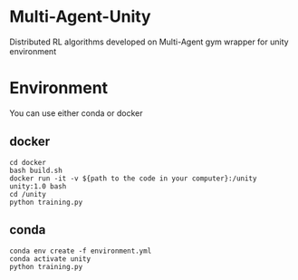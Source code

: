# Multi-Agent-Unity
Distributed RL algorithms developed on Multi-Agent gym wrapper for unity environment

# Environment
You can use either conda or docker

## docker
```shell
cd docker
bash build.sh
docker run -it -v ${path to the code in your computer}:/unity unity:1.0 bash
cd /unity
python training.py
```

## conda
``` shell
conda env create -f environment.yml
conda activate unity
python training.py
```